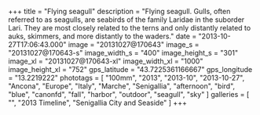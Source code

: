 +++
title = "Flying seagull"
description = "Flying seagull. Gulls, often referred to as seagulls, are seabirds of the family Laridae in the suborder Lari. They are most closely related to the terns and only distantly related to auks, skimmers, and more distantly to the waders."
date = "2013-10-27T17:06:43.000"
image = "20131027@170643"
image_s = "20131027@170643-s"
image_width_s = "400"
image_height_s = "301"
image_xl = "20131027@170643-xl"
image_width_xl = "1000"
image_height_xl = "752"
gps_latitude = "43.7225361166667"
gps_longitude = "13.2219222"
phototags = [ "100mm", "2013", "2013-10", "2013-10-27", "Ancona", "Europe", "Italy", "Marche", "Senigallia", "afternoon", "bird", "blue", "canonfd", "fall", "harbor", "outdoor", "seagull", "sky" ]
galleries = [ "", "2013 Timeline", "Senigallia City and Seaside" ]
+++

